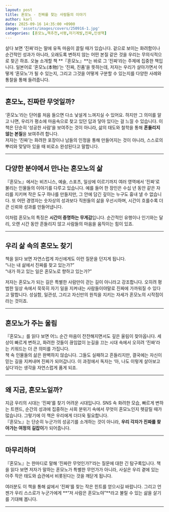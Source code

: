 ```yaml
---
layout: post
title: 혼모노 - 진짜를 찾는 사람들의 이야기
author: karl
date: 2025-09-16 14:35:00 +0900
image: 'assets/images/covers/250916-1.jpg'
categories: [혼모노,책추천,서평,자기계발,진짜,인생책]
---
```


살다 보면 ‘진짜’라는 말에 유독 마음이 끌릴 때가 있습니다. 겉으로 보이는 화려함이나 순간적인 성과가 아니라, 오래도록 변하지 않는 어떤 본질 같은 것을 우리는 무의식적으로 찾곤 하죠. 오늘 소개할 책 **『혼모노』**는 바로 그 ‘진짜’라는 주제에 집중한 책입니다. 일본어로 ‘혼모노(本物)’는 ‘진짜, 진품’을 뜻하는데, 저자는 우리가 살아가면서 어떻게 ‘혼모노’가 될 수 있는지, 그리고 그것을 어떻게 구분할 수 있는지를 다양한 사례와 통찰을 통해 들려줍니다.  

---

## 혼모노, 진짜란 무엇일까?

‘혼모노’라는 단어를 처음 들으면 다소 낯설게 느껴지실 수 있어요. 하지만 그 의미를 알고 나면, 우리가 평소에 마음속으로 찾고 있던 답과 닿아 있다는 걸 느낄 수 있습니다. 이 책은 단순히 ‘성공한 사람’을 보여주는 것이 아니라, 삶의 태도와 철학을 통해 **흔들리지 않는 본질**을 보여주려 합니다.  
저자는 ‘진짜’는 화려한 포장이나 남들의 인정을 통해 만들어지는 것이 아니라, 스스로의 뿌리와 맞닿아 있을 때 비로소 완성된다고 말합니다.  

---

## 다양한 분야에서 만나는 혼모노의 삶

『혼모노』에서는 비즈니스, 예술, 스포츠, 일상에 이르기까지 여러 영역에서 ‘진짜’로 불리는 인물들의 이야기를 다루고 있습니다. 예를 들어 한 장인은 수십 년 동안 같은 자리를 지키며 작은 도구 하나를 만들지만, 그 안에 담긴 깊이는 누구도 흉내 낼 수 없습니다. 또 어떤 경영자는 숫자상의 성과보다 직원들의 삶을 우선시하며, 시간이 흐를수록 더 큰 신뢰와 성과를 만들어냅니다.  

이처럼 혼모노의 특징은 **시간이 증명하는 무게감**입니다. 순간적인 유행이나 인기와는 달리, 오랜 시간 동안 흔들리지 않고 사람들의 마음을 움직이는 힘이 있죠.  

---

## 우리 삶 속의 혼모노 찾기

책을 읽다 보면 자연스럽게 자신에게도 이런 질문을 던지게 됩니다.  
“나는 내 삶에서 진짜를 찾고 있는가?”  
“내가 하고 있는 일은 혼모노로 향하고 있는가?”  

저자는 혼모노가 되는 길은 특별한 사람만이 걷는 길이 아니라고 강조합니다. 오히려 평범한 일상 속에서 묵묵히 자기 일을 지켜내는 사람들이야말로 진짜에 가까워질 수 있다고 말합니다. 성실함, 일관성, 그리고 자신만의 원칙을 지키는 자세가 혼모노의 시작점이라는 것이죠.  

---

## 혼모노가 주는 울림

『혼모노』를 읽다 보면 어느 순간 마음이 잔잔해지면서도 깊은 울림이 찾아옵니다. 세상이 빠르게 변하고, 화려한 것들이 끊임없이 눈길을 끄는 시대 속에서 오히려 ‘진짜’라는 키워드는 더 큰 의미를 가집니다.  
책 속 인물들의 삶은 완벽하지 않습니다. 그들도 실패하고 흔들리지만, 결국에는 자신이 믿는 길을 지켜내며 진짜가 되어갑니다. 이 과정에서 독자는 ‘아, 나도 이렇게 살아보고 싶다’라는 생각을 자연스럽게 품게 되죠.  

---

## 왜 지금, 혼모노일까?

지금 우리의 시대는 ‘진짜’를 찾기 어려운 시대입니다. SNS 속 화려한 모습, 빠르게 변하는 트렌드, 순간의 성과에 집중하는 사회 분위기 속에서 무엇이 혼모노인지 헷갈릴 때가 많습니다. 그렇기에 이 책은 우리에게 더더욱 필요합니다.  
『혼모노』는 단순히 누군가의 성공기를 소개하는 것이 아니라, **우리 각자가 진짜를 찾아가는 여정의 길잡이**가 되어줍니다.  

---

## 마무리하며

『혼모노』는 한마디로 말해 ‘진짜란 무엇인가?’라는 질문에 대한 긴 탐구록입니다. 책을 읽다 보면 저자가 말하는 혼모노가 특별한 무언가가 아니라, 사실은 우리 곁에 있는 아주 작은 태도와 습관에서 비롯된다는 것을 깨닫게 됩니다.  

여러분도 이 책을 통해 삶에서 ‘진짜’를 찾는 작은 힌트를 얻으시길 바랍니다. 그리고 언젠가 우리 스스로가 누군가에게 **“저 사람은 혼모노야”**라고 불릴 수 있는 삶을 살기를 기대해 봅니다.  

---

